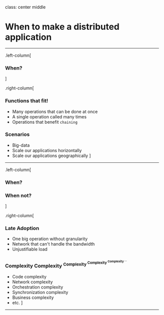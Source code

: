 class: center middle 

# When to make a distributed application

---

.left-column[
### When?
]

.right-column[
### Functions that fit!
- Many operations that can be done at once
- A single operation called many times
- Operations that benefit `chaining`

### Scenarios
- Big-data
- Scale our applications horizontally
- Scale our applications geographically
]

---

.left-column[
### When?
### When not?
]

.right-column[
### Late Adoption
- One big operation without granularity
- Network that can't handle the bandwidth 
- Unjustifiable load

### Complexity Complexity <sup>Complexity <sup>Complexity <sup>Complexity <sup>...</sup></sup></sup></sup>
- Code complexity
- Network complexity
- Orchestration complexity
- Synchronization complexity
- Business complexity
- etc.
]

---